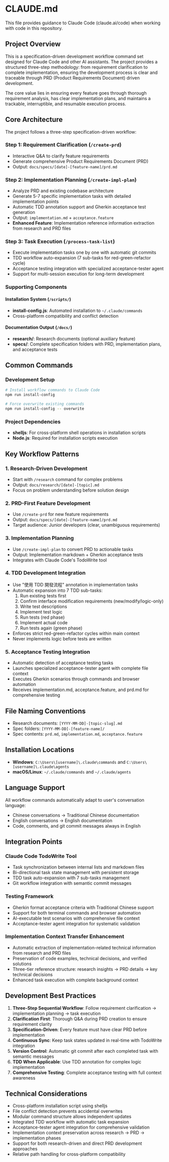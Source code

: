 # CLAUDE.md

This file provides guidance to Claude Code (claude.ai/code) when working with code in this repository.

## Project Overview

This is a specification-driven development workflow command set designed for Claude Code and other AI assistants. The project provides a structured three-step methodology: from requirement clarification to complete implementation, ensuring the development process is clear and traceable through PRD (Product Requirements Document) driven development.

The core value lies in ensuring every feature goes through thorough requirement analysis, has clear implementation plans, and maintains a trackable, interruptible, and resumable execution process.

## Core Architecture

The project follows a three-step specification-driven workflow:

### Step 1: Requirement Clarification (`/create-prd`)
- Interactive Q&A to clarify feature requirements
- Generate comprehensive Product Requirements Document (PRD)
- Output: `docs/specs/[date]-[feature-name]/prd.md`

### Step 2: Implementation Planning (`/create-impl-plan`)
- Analyze PRD and existing codebase architecture
- Generate 5-7 specific implementation tasks with detailed implementation points
- Automatic TDD annotation support and Gherkin acceptance test generation
- Output: `implementation.md` + `acceptance.feature`
- **Enhanced Feature**: Implementation reference information extraction from research and PRD files

### Step 3: Task Execution (`/process-task-list`)
- Execute implementation tasks one by one with automatic git commits
- TDD workflow auto-expansion (7 sub-tasks for red-green-refactor cycle)
- Acceptance testing integration with specialized acceptance-tester agent
- Support for multi-session execution for long-term development

### Supporting Components

#### Installation System (`/scripts/`)
- **install-config.js**: Automated installation to `~/.claude/commands`
- Cross-platform compatibility and conflict detection

#### Documentation Output (`/docs/`)
- **research/**: Research documents (optional auxiliary feature)
- **specs/**: Complete specification folders with PRD, implementation plans, and acceptance tests

## Common Commands

### Development Setup
```bash
# Install workflow commands to Claude Code
npm run install-config

# Force overwrite existing commands
npm run install-config -- overwrite
```

### Project Dependencies
- **shelljs**: For cross-platform shell operations in installation scripts
- **Node.js**: Required for installation scripts execution

## Key Workflow Patterns

### 1. Research-Driven Development
- Start with `/research` command for complex problems
- Output: `docs/research/[date]-[topic].md`
- Focus on problem understanding before solution design

### 2. PRD-First Feature Development
- Use `/create-prd` for new feature requirements
- Output: `docs/specs/[date]-[feature-name]/prd.md`
- Target audience: Junior developers (clear, unambiguous requirements)

### 3. Implementation Planning
- Use `/create-impl-plan` to convert PRD to actionable tasks
- Output: Implementation markdown + Gherkin acceptance tests
- Integrates with Claude Code's TodoWrite tool

### 4. TDD Development Integration
- Use "使用 TDD 開發流程" annotation in implementation tasks
- Automatic expansion into 7 TDD sub-tasks:
  1. Run existing tests first
  2. Confirm interface modification requirements (new/modify/logic-only)
  3. Write test descriptions
  4. Implement test logic
  5. Run tests (red phase)
  6. Implement actual code
  7. Run tests again (green phase)
- Enforces strict red-green-refactor cycles within main context
- Never implements logic before tests are written

### 5. Acceptance Testing Integration
- Automatic detection of acceptance testing tasks
- Launches specialized acceptance-tester agent with complete file context
- Executes Gherkin scenarios through commands and browser automation
- Receives implementation.md, acceptance.feature, and prd.md for comprehensive testing

## File Naming Conventions

- Research documents: `[YYYY-MM-DD]-[topic-slug].md`
- Spec folders: `[YYYY-MM-DD]-[feature-name]/`
- Spec contents: `prd.md`, `implementation.md`, `acceptance.feature`

## Installation Locations

- **Windows**: `C:\Users\[username]\.claude\commands` and `C:\Users\[username]\.claude\agents`
- **macOS/Linux**: `~/.claude/commands` and `~/.claude/agents`

## Language Support

All workflow commands automatically adapt to user's conversation language:
- Chinese conversations → Traditional Chinese documentation
- English conversations → English documentation
- Code, comments, and git commit messages always in English

## Integration Points

### Claude Code TodoWrite Tool
- Task synchronization between internal lists and markdown files
- Bi-directional task state management with persistent storage
- TDD task auto-expansion with 7 sub-tasks management
- Git workflow integration with semantic commit messages

### Testing Framework
- Gherkin format acceptance criteria with Traditional Chinese support
- Support for both terminal commands and browser automation
- AI-executable test scenarios with comprehensive file context
- Acceptance-tester agent integration for systematic validation

### Implementation Context Transfer Enhancement
- Automatic extraction of implementation-related technical information from research and PRD files
- Preservation of code examples, technical decisions, and verified solutions
- Three-tier reference structure: research insights → PRD details → key technical decisions
- Enhanced task execution with complete background context

## Development Best Practices

1. **Three-Step Sequential Workflow**: Follow requirement clarification → implementation planning → task execution
2. **Clarification First**: Thorough Q&A during PRD creation to ensure requirement clarity
3. **Specification-Driven**: Every feature must have clear PRD before implementation
4. **Continuous Sync**: Keep task states updated in real-time with TodoWrite integration
5. **Version Control**: Automatic git commit after each completed task with semantic messages
6. **TDD When Applicable**: Use TDD annotation for complex logic implementation
7. **Comprehensive Testing**: Complete acceptance testing with full context awareness

## Technical Considerations

- Cross-platform installation script using shelljs
- File conflict detection prevents accidental overwrites
- Modular command structure allows independent updates
- Integrated TDD workflow with automatic task expansion
- Acceptance-tester agent integration for comprehensive validation
- Implementation context preservation across research → PRD → implementation phases
- Support for both research-driven and direct PRD development approaches
- Relative path handling for cross-platform compatibility